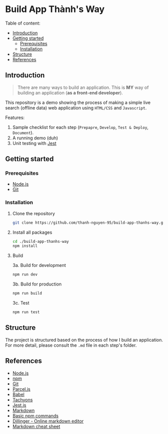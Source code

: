 # Build App Thành's Way

Table of content:

- [Introduction](#intro)
- [Getting started](#get-started)
  - [Prerequisites](#prerequisites)
  - [Installation](#installation)
- [Structure](#structure)
- [References](#references)

<a name="intro"></a>

## Introduction

> There are many ways to build an application. This is **MY** way of building an application (**as a front-end developer**).

This repository is a demo showing the process of making a simple live search (offline data) web application using `HTML/CSS` and `Javascript`.

Features:

1. Sample checklist for each step (`Prepapre`, `Develop`, `Test & Deploy`, `Document`).
2. A running demo (duh)
3. Unit testing with [Jest][jest]

<a name="get-started"></a>

## Getting started

<a name="prerequisites"></a>

### Prerequisites

- [Node.js](https://nodejs.org)
- [Git](https://git-scm.com/)

<a name="installation"></a>

### Installation

1. Clone the repository

   ```sh
   git clone https://github.com/thanh-nguyen-95/build-app-thanhs-way.git
   ```

2. Install all packages

   ```sh
   cd ./build-app-thanhs-way
   npm install
   ```

3. Build

   3a. Build for development

   ```sh
   npm run dev
   ```

   3b. Build for production

   ```sh
   npm run build
   ```

   3c. Test

   ```sh
   npm run test
   ```

<a name="structure"></a>

## Structure

The project is structured based on the process of how I build an application. For more detail, please consult the `.md` file in each step's folder.

<a name="references"></a>

## References

- [Node.js](https://nodejs.org)
- [npm](https://www.npmjs.com)
- [Git](https://git-scm.com/)
- [Parcel.js](https://parceljs.org)
- [Babel](https://babeljs.io/)
- [Tachyons](http://tachyons.io)
- [Jest.js](https://jestjs.io)
- [Markdown](https://daringfireball.net/projects/markdown/)
- [Basic npm commands](http://dreamerslab.com/blog/en/npm-basic-commands/)
- [Dillinger - Online markdown editor](https://dillinger.io/)
- [Markdown cheat sheet](https://github.com/adam-p/markdown-here/wiki/Markdown-Cheatsheet)

[jest]: https://jestjs.io
